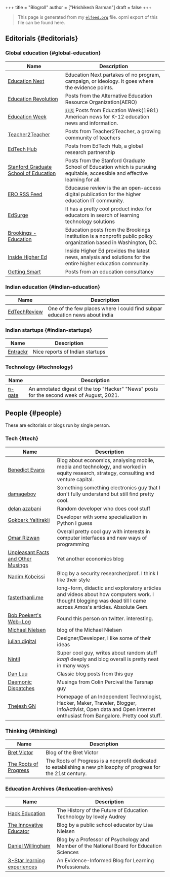 +++
title = "Blogroll"
author = ["Hrishikesh Barman"]
draft = false
+++

<div class="book-hint info">

> This page is generated from my [`elfeed.org`](https://github.com/remyhonig/elfeed-org) file. opml export of this file can be found here.
</div>

<div class="outline-1 smol-table">

## Editorials {#editorials}

<div class="outline-2 smol-table">

### Global education {#global-education}

| Name                                                                                              | Description                                                                                                                  |
|---------------------------------------------------------------------------------------------------|------------------------------------------------------------------------------------------------------------------------------|
| [Education Next](http://educationnext.org/feed/)                                                  | Education Next partakes of no program, campaign, or ideology. It goes where the evidence points.                             |
| [Education Revolution](http://www.educationrevolution.org/feed/)                                  | Posts from the Alternative Education Resource Organization(AERO)                                                             |
| [Education Week](http://feeds.feedburner.com/EducationWeekNewsAndInformationAboutEducationIssues) | 🇺🇸 Posts from Education Week(1981) American news for K-12 education news and information.                                    |
| [Teacher2Teacher](https://www.teacher2teacher.education/feed/)                                    | Posts from Teacher2Teacher, a growing community of teachers                                                                  |
| [EdTech Hub](https://edtechhub.org/feed/)                                                         | Posts from EdTech Hub, a global research partnership                                                                         |
| [Stanford Graduate School of Education](http://ed.stanford.edu/news/feed)                         | Posts from the Stanford Graduate School of Education which is pursuing equitable, accessible and effective learning for all. |
| [ERO RSS Feed](http://er.educause.edu/rss)                                                        | Educause review is the an open-access digital publication for the higher education IT community.                             |
| [EdSurge](https://www.edsurge.com/articles_rss.rss)                                               | It has a pretty cool product index for educators in search of learning technology solutions                                  |
| [Brookings - Education](http://webfeeds.brookings.edu/brookingsrss/topics/education?format=xml)   | Education posts from the Brookings Institution is a nonprofit public policy organization based in Washington, DC.            |
| [Inside Higher Ed](http://www.insidehighered.com/rss/feed/ihe)                                    | Inside Higher Ed provides the latest news, analysis and solutions for the entire higher education community.                 |
| [Getting Smart](http://gettingsmart.com/feed/)                                                    | Posts from an education consultancy                                                                                          |

</div>

<div class="outline-2 smol-table">

### Indian education {#indian-education}

| Name                                                         | Description                                                                |
|--------------------------------------------------------------|----------------------------------------------------------------------------|
| [EdTechReview](http://edtechreview.in/?format=feed&type=rss) | One of the few places where I could find subpar education news about india |

</div>

<div class="outline-2 smol-table">

### Indian startups {#indian-startups}

| Name                                   | Description                     |
|----------------------------------------|---------------------------------|
| [Entrackr](https://entrackr.com/feed/) | Nice reports of Indian startups |

</div>

<div class="outline-2 smol-table">

### Technology {#technology}

| Name                                  | Description                                                                               |
|---------------------------------------|-------------------------------------------------------------------------------------------|
| [n-gate](http://n-gate.com/index.rss) | An annotated digest of the top "Hacker" "News" posts for the second week of August, 2021. |

</div>

</div>

<div class="outline-1 smol-table">

## People {#people}

These are editorials or blogs run by single person.

<div class="outline-2 smol-table">

### Tech {#tech}

| Name                                                                     | Description                                                                                                                                                        |
|--------------------------------------------------------------------------|--------------------------------------------------------------------------------------------------------------------------------------------------------------------|
| [Benedict Evans](http://ben-evans.com/benedictevans?format=rss)          | Blog about economics, analysing mobile, media and technology, and worked in equity research, strategy, consulting and venture capital.                             |
| [damageboy](https://bits.houmus.org/feed.xml)                            | Something something electronics guy that I don't fully understand but still find pretty cool.                                                                      |
| [delan azabani](https://www.azabani.com/feed/tag/home.xml)               | Random developer who does cool stuff                                                                                                                               |
| [Gokberk Yaltirakli](https://gkbrk.com/feed.xml)                         | Developer with some specialization in Python I guess                                                                                                               |
| [Omar Rizwan](https://rsnous.com/posts/index.xml)                        | Overall pretty cool guy with interests in computer interfaces and new ways of programming                                                                          |
| [Unpleasant Facts and Other Musings](http://unpleasantfacts.com/rss.xml) | Yet another economics blog                                                                                                                                         |
| [Nadim Kobeissi](https://nadim.computer/rss.xml)                         | Blog by a security researcher/prof. I think I like their style                                                                                                     |
| [fasterthanli.me](https://amos.me/index.xml)                             | long-form, didactic and exploratory articles and videos about how computers work. I thought blogging was dead till I came across Amos's articles. Absolute Gem.    |
| [Bob Poekert's Web-Log](https://www.hella.cheap/feeds/all.atom.xml)      | Found this person on twitter. interesting.                                                                                                                         |
| [Michael Nielsen](http://feeds.feedburner.com/michaelnielsen/wmna)       | blog of the Michael Nielsen                                                                                                                                        |
| [julian.digital](http://www.julian.digital/feed)                         | Designer/Developer, I like some of their ideas                                                                                                                     |
| [Nintil](https://nintil.com/rss.xml)                                     | Super cool guy, writes about random stuff _kaafi_ deeply and blog overall is pretty neat in many ways                                                              |
| [Dan Luu](https://danluu.com/atom.xml)                                   | Classic blog posts from this guy                                                                                                                                   |
| [Daemonic Dispatches](https://www.daemonology.net/blog/index.rss)        | Musings from Colin Percival the Tarsnap guy                                                                                                                        |
| [Thejesh GN](http://feeds.thejeshgn.com/thejeshgn)                       | Homepage of an Independent Technologist, Hacker, Maker, Traveler, Blogger, InfoActivist, Open data and Open internet enthusiast from Bangalore. Pretty cool stuff. |

</div>

<div class="outline-2 smol-table">

### Thinking {#thinking}

| Name                                                          | Description                                                                                                       |
|---------------------------------------------------------------|-------------------------------------------------------------------------------------------------------------------|
| [Bret Victor](http://worrydream.com/feed.xml)                 | Blog of the Bret Victor                                                                                           |
| [The Roots of Progress](https://rootsofprogress.org/feed.xml) | The Roots of Progress is a nonprofit dedicated to establishing a new philosophy of progress for the 21st century. |

</div>

<div class="outline-2 smol-table">

### Education Archives {#education-archives}

| Name                                                                                     | Description                                                                               |
|------------------------------------------------------------------------------------------|-------------------------------------------------------------------------------------------|
| [Hack Education](http://feeds.feedburner.com/hackeducation)                              | The History of the Future of Education Technology by lovely Audrey                        |
| [The Innovative Educator](http://theinnovativeeducator.blogspot.com/feeds/posts/default) | Blog by a public school educator by Lisa Nielsen                                          |
| [Daniel Willingham](http://www.danielwillingham.com/1/feed)                              | Blog by a Professor of Psychology and Member of the National Board for Education Sciences |
| [3-Star learning experiences](https://3starlearningexperiences.wordpress.com/feed/)      | An Evidence-Informed Blog for Learning Professionals.                                     |

</div>

</div>
